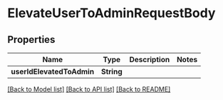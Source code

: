 # ElevateUserToAdminRequestBody

## Properties
Name | Type | Description | Notes
------------ | ------------- | ------------- | -------------
**userIdElevatedToAdmin** | **String** |  | 

[[Back to Model list]](../README.md#documentation-for-models) [[Back to API list]](../README.md#documentation-for-api-endpoints) [[Back to README]](../README.md)


